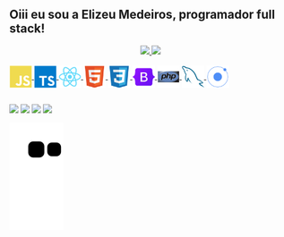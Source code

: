 ## Oiii eu sou a Elizeu Medeiros, programador full stack!
<div align="center">
  <a href="https://github.com/elizeu-medeiros">
  <img height="180em" src="https://github-readme-stats.vercel.app/api?username=elizeu-medeiros&show_icons=true&theme=dracula&include_all_commits=true&count_private=true"/>
  <img height="180em" src="https://github-readme-stats.vercel.app/api/top-langs/?username=elizeu-medeiros&layout=compact&langs_count=7&theme=dracula"/>
</div>
<div style="display: inline_block"><br>
  <img align="center" alt="Js" height="40" src="https://raw.githubusercontent.com/devicons/devicon/master/icons/javascript/javascript-plain.svg">
  <img align="center" alt="Ts" height="40" src="https://raw.githubusercontent.com/devicons/devicon/master/icons/typescript/typescript-plain.svg">
  <img align="center" alt="React" height="40" src="https://raw.githubusercontent.com/devicons/devicon/master/icons/react/react-original.svg">
  <img align="center" alt="HTML" height="40" src="https://raw.githubusercontent.com/devicons/devicon/master/icons/html5/html5-original.svg">
  <img align="center" alt="CSS" height="40" src="https://raw.githubusercontent.com/devicons/devicon/master/icons/css3/css3-original.svg">
  <img align="center" alt="CSS" height="40" src="https://raw.githubusercontent.com/devicons/devicon/master/icons/bootstrap/bootstrap-original.svg">
  <img align="center" alt="PHP" height="40" src="https://raw.githubusercontent.com/devicons/devicon/master/icons/php/php-original.svg">
  <img align="center" alt="IONIC" height="40" src="https://raw.githubusercontent.com/devicons/devicon/master/icons/mysql/mysql-original.svg">
  <img align="center" alt="IONIC" height="40" src="https://raw.githubusercontent.com/devicons/devicon/master/icons/ionic/ionic-original.svg">
  
  ##
 
<div> 

 <a href="https://t.me/Elizeumedeiros" target="_blank"><img src="https://img.shields.io/badge/Telegram-00BFFF?style=for-the-badge&logo=telegram&logoColor=white" target="_blank"></a> 
  <a href="https://wa.me/5521981317763/?text=Ol%C3%A1%20estou%20vindo%20atrav%C3%A9s%20do%20seu%20portif%C3%B3lio%20no%20Github" target="_blank"><img src="https://img.shields.io/badge/Whatsapp-228B22?style=for-the-badge&logo=whatsapp&logoColor=white" target="_blank"></a> 
  <a href = "mailto:elizeumedeiros@gmail.com"><img src="https://img.shields.io/badge/-Gmail-%23333?style=for-the-badge&logo=gmail&logoColor=white" target="_blank"></a>
  <a href="https://www.linkedin.com/in/elizeu-medeiros" target="_blank"><img src="https://img.shields.io/badge/-LinkedIn-%230077B5?style=for-the-badge&logo=linkedin&logoColor=white" target="_blank"></a> 
 
  ![Snake animation](https://github.com/rafaballerini/rafaballerini/blob/output/github-contribution-grid-snake.svg)
 
</div>
